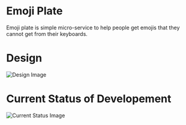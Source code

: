 # Emoji Plate
Emoji plate is simple micro-service to help people get emojis that they cannot get from their keyboards.

# Design
![Design Image](https://github.com/haneenmahd/emoji-plate/blob/master/docs/images/Design.png)

# Current Status of Developement
![Current Status Image](https://github.com/haneenmahd/emoji-plate/blob/master/docs/images/CurrentStatus.png)